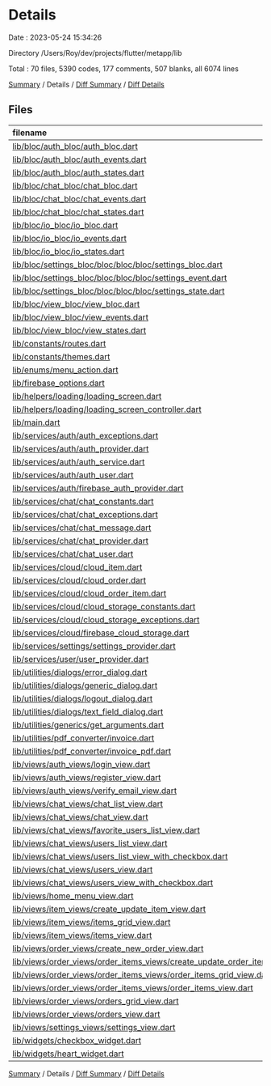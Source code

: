 # Details

Date : 2023-05-24 15:34:26

Directory /Users/Roy/dev/projects/flutter/metapp/lib

Total : 70 files,  5390 codes, 177 comments, 507 blanks, all 6074 lines

[Summary](results.md) / Details / [Diff Summary](diff.md) / [Diff Details](diff-details.md)

## Files
| filename | language | code | comment | blank | total |
| :--- | :--- | ---: | ---: | ---: | ---: |
| [lib/bloc/auth_bloc/auth_bloc.dart](/lib/bloc/auth_bloc/auth_bloc.dart) | Dart | 160 | 0 | 10 | 170 |
| [lib/bloc/auth_bloc/auth_events.dart](/lib/bloc/auth_bloc/auth_events.dart) | Dart | 42 | 0 | 11 | 53 |
| [lib/bloc/auth_bloc/auth_states.dart](/lib/bloc/auth_bloc/auth_states.dart) | Dart | 54 | 0 | 11 | 65 |
| [lib/bloc/chat_bloc/chat_bloc.dart](/lib/bloc/chat_bloc/chat_bloc.dart) | Dart | 88 | 5 | 8 | 101 |
| [lib/bloc/chat_bloc/chat_events.dart](/lib/bloc/chat_bloc/chat_events.dart) | Dart | 68 | 0 | 16 | 84 |
| [lib/bloc/chat_bloc/chat_states.dart](/lib/bloc/chat_bloc/chat_states.dart) | Dart | 27 | 0 | 8 | 35 |
| [lib/bloc/io_bloc/io_bloc.dart](/lib/bloc/io_bloc/io_bloc.dart) | Dart | 59 | 0 | 7 | 66 |
| [lib/bloc/io_bloc/io_events.dart](/lib/bloc/io_bloc/io_events.dart) | Dart | 20 | 0 | 4 | 24 |
| [lib/bloc/io_bloc/io_states.dart](/lib/bloc/io_bloc/io_states.dart) | Dart | 16 | 0 | 5 | 21 |
| [lib/bloc/settings_bloc/bloc/bloc/bloc/settings_bloc.dart](/lib/bloc/settings_bloc/bloc/bloc/bloc/settings_bloc.dart) | Dart | 52 | 0 | 6 | 58 |
| [lib/bloc/settings_bloc/bloc/bloc/bloc/settings_event.dart](/lib/bloc/settings_bloc/bloc/bloc/bloc/settings_event.dart) | Dart | 30 | 0 | 7 | 37 |
| [lib/bloc/settings_bloc/bloc/bloc/bloc/settings_state.dart](/lib/bloc/settings_bloc/bloc/bloc/bloc/settings_state.dart) | Dart | 10 | 0 | 4 | 14 |
| [lib/bloc/view_bloc/view_bloc.dart](/lib/bloc/view_bloc/view_bloc.dart) | Dart | 52 | 0 | 7 | 59 |
| [lib/bloc/view_bloc/view_events.dart](/lib/bloc/view_bloc/view_events.dart) | Dart | 21 | 0 | 7 | 28 |
| [lib/bloc/view_bloc/view_states.dart](/lib/bloc/view_bloc/view_states.dart) | Dart | 21 | 0 | 7 | 28 |
| [lib/constants/routes.dart](/lib/constants/routes.dart) | Dart | 6 | 0 | 1 | 7 |
| [lib/constants/themes.dart](/lib/constants/themes.dart) | Dart | 8 | 0 | 4 | 12 |
| [lib/enums/menu_action.dart](/lib/enums/menu_action.dart) | Dart | 5 | 0 | 1 | 6 |
| [lib/firebase_options.dart](/lib/firebase_options.dart) | Dart | 48 | 12 | 3 | 63 |
| [lib/helpers/loading/loading_screen.dart](/lib/helpers/loading/loading_screen.dart) | Dart | 99 | 0 | 10 | 109 |
| [lib/helpers/loading/loading_screen_controller.dart](/lib/helpers/loading/loading_screen_controller.dart) | Dart | 12 | 0 | 4 | 16 |
| [lib/main.dart](/lib/main.dart) | Dart | 116 | 0 | 5 | 121 |
| [lib/services/auth/auth_exceptions.dart](/lib/services/auth/auth_exceptions.dart) | Dart | 7 | 0 | 7 | 14 |
| [lib/services/auth/auth_provider.dart](/lib/services/auth/auth_provider.dart) | Dart | 15 | 0 | 7 | 22 |
| [lib/services/auth/auth_service.dart](/lib/services/auth/auth_service.dart) | Dart | 31 | 0 | 10 | 41 |
| [lib/services/auth/auth_user.dart](/lib/services/auth/auth_user.dart) | Dart | 16 | 0 | 4 | 20 |
| [lib/services/auth/firebase_auth_provider.dart](/lib/services/auth/firebase_auth_provider.dart) | Dart | 97 | 0 | 7 | 104 |
| [lib/services/chat/chat_constants.dart](/lib/services/chat/chat_constants.dart) | Dart | 4 | 0 | 1 | 5 |
| [lib/services/chat/chat_exceptions.dart](/lib/services/chat/chat_exceptions.dart) | Dart | 3 | 0 | 3 | 6 |
| [lib/services/chat/chat_message.dart](/lib/services/chat/chat_message.dart) | Dart | 49 | 0 | 5 | 54 |
| [lib/services/chat/chat_provider.dart](/lib/services/chat/chat_provider.dart) | Dart | 65 | 0 | 10 | 75 |
| [lib/services/chat/chat_user.dart](/lib/services/chat/chat_user.dart) | Dart | 25 | 0 | 5 | 30 |
| [lib/services/cloud/cloud_item.dart](/lib/services/cloud/cloud_item.dart) | Dart | 17 | 0 | 4 | 21 |
| [lib/services/cloud/cloud_order.dart](/lib/services/cloud/cloud_order.dart) | Dart | 26 | 0 | 4 | 30 |
| [lib/services/cloud/cloud_order_item.dart](/lib/services/cloud/cloud_order_item.dart) | Dart | 37 | 0 | 5 | 42 |
| [lib/services/cloud/cloud_storage_constants.dart](/lib/services/cloud/cloud_storage_constants.dart) | Dart | 29 | 0 | 6 | 35 |
| [lib/services/cloud/cloud_storage_exceptions.dart](/lib/services/cloud/cloud_storage_exceptions.dart) | Dart | 20 | 0 | 20 | 40 |
| [lib/services/cloud/firebase_cloud_storage.dart](/lib/services/cloud/firebase_cloud_storage.dart) | Dart | 507 | 0 | 38 | 545 |
| [lib/services/settings/settings_provider.dart](/lib/services/settings/settings_provider.dart) | Dart | 46 | 0 | 9 | 55 |
| [lib/services/user/user_provider.dart](/lib/services/user/user_provider.dart) | Dart | 47 | 0 | 4 | 51 |
| [lib/utilities/dialogs/error_dialog.dart](/lib/utilities/dialogs/error_dialog.dart) | Dart | 12 | 0 | 2 | 14 |
| [lib/utilities/dialogs/generic_dialog.dart](/lib/utilities/dialogs/generic_dialog.dart) | Dart | 34 | 0 | 3 | 37 |
| [lib/utilities/dialogs/logout_dialog.dart](/lib/utilities/dialogs/logout_dialog.dart) | Dart | 17 | 0 | 2 | 19 |
| [lib/utilities/dialogs/text_field_dialog.dart](/lib/utilities/dialogs/text_field_dialog.dart) | Dart | 43 | 0 | 2 | 45 |
| [lib/utilities/generics/get_arguments.dart](/lib/utilities/generics/get_arguments.dart) | Dart | 13 | 0 | 2 | 15 |
| [lib/utilities/pdf_converter/invoice.dart](/lib/utilities/pdf_converter/invoice.dart) | Dart | 110 | 2 | 10 | 122 |
| [lib/utilities/pdf_converter/invoice_pdf.dart](/lib/utilities/pdf_converter/invoice_pdf.dart) | Dart | 25 | 0 | 5 | 30 |
| [lib/views/auth_views/login_view.dart](/lib/views/auth_views/login_view.dart) | Dart | 206 | 0 | 7 | 213 |
| [lib/views/auth_views/register_view.dart](/lib/views/auth_views/register_view.dart) | Dart | 209 | 0 | 7 | 216 |
| [lib/views/auth_views/verify_email_view.dart](/lib/views/auth_views/verify_email_view.dart) | Dart | 51 | 5 | 4 | 60 |
| [lib/views/chat_views/chat_list_view.dart](/lib/views/chat_views/chat_list_view.dart) | Dart | 260 | 0 | 6 | 266 |
| [lib/views/chat_views/chat_view.dart](/lib/views/chat_views/chat_view.dart) | Dart | 249 | 0 | 13 | 262 |
| [lib/views/chat_views/favorite_users_list_view.dart](/lib/views/chat_views/favorite_users_list_view.dart) | Dart | 66 | 0 | 3 | 69 |
| [lib/views/chat_views/users_list_view.dart](/lib/views/chat_views/users_list_view.dart) | Dart | 104 | 0 | 5 | 109 |
| [lib/views/chat_views/users_list_view_with_checkbox.dart](/lib/views/chat_views/users_list_view_with_checkbox.dart) | Dart | 107 | 0 | 7 | 114 |
| [lib/views/chat_views/users_view.dart](/lib/views/chat_views/users_view.dart) | Dart | 203 | 1 | 10 | 214 |
| [lib/views/chat_views/users_view_with_checkbox.dart](/lib/views/chat_views/users_view_with_checkbox.dart) | Dart | 154 | 1 | 9 | 164 |
| [lib/views/home_menu_view.dart](/lib/views/home_menu_view.dart) | Dart | 95 | 103 | 9 | 207 |
| [lib/views/item_views/create_update_item_view.dart](/lib/views/item_views/create_update_item_view.dart) | Dart | 169 | 0 | 18 | 187 |
| [lib/views/item_views/items_grid_view.dart](/lib/views/item_views/items_grid_view.dart) | Dart | 55 | 0 | 5 | 60 |
| [lib/views/item_views/items_view.dart](/lib/views/item_views/items_view.dart) | Dart | 61 | 48 | 8 | 117 |
| [lib/views/order_views/create_new_order_view.dart](/lib/views/order_views/create_new_order_view.dart) | Dart | 154 | 0 | 13 | 167 |
| [lib/views/order_views/order_items_views/create_update_order_item_view.dart](/lib/views/order_views/order_items_views/create_update_order_item_view.dart) | Dart | 225 | 0 | 16 | 241 |
| [lib/views/order_views/order_items_views/order_items_grid_view.dart](/lib/views/order_views/order_items_views/order_items_grid_view.dart) | Dart | 57 | 0 | 4 | 61 |
| [lib/views/order_views/order_items_views/order_items_view.dart](/lib/views/order_views/order_items_views/order_items_view.dart) | Dart | 123 | 0 | 6 | 129 |
| [lib/views/order_views/orders_grid_view.dart](/lib/views/order_views/orders_grid_view.dart) | Dart | 69 | 0 | 4 | 73 |
| [lib/views/order_views/orders_view.dart](/lib/views/order_views/orders_view.dart) | Dart | 81 | 0 | 9 | 90 |
| [lib/views/settings_views/settings_view.dart](/lib/views/settings_views/settings_view.dart) | Dart | 268 | 0 | 9 | 277 |
| [lib/widgets/checkbox_widget.dart](/lib/widgets/checkbox_widget.dart) | Dart | 33 | 0 | 6 | 39 |
| [lib/widgets/heart_widget.dart](/lib/widgets/heart_widget.dart) | Dart | 82 | 0 | 8 | 90 |

[Summary](results.md) / Details / [Diff Summary](diff.md) / [Diff Details](diff-details.md)